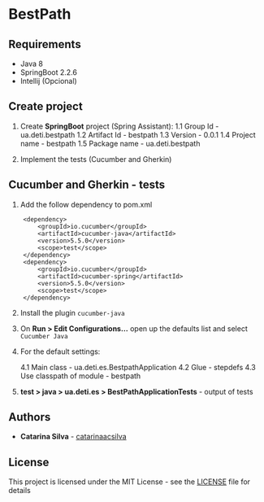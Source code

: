 # BestPath


## Requirements

- Java 8
- SpringBoot 2.2.6
- Intellij (Opcional)

## Create project

1. Create **SpringBoot** project (Spring Assistant):
    1.1 Group Id - ua.deti.bestpath
    1.2 Artifact Id - bestpath
    1.3 Version - 0.0.1
    1.4 Project name - bestpath
    1.5 Package name - ua.deti.bestpath

2. Implement the tests (Cucumber and Gherkin)


## Cucumber and Gherkin - tests

1. Add the follow dependency to pom.xml

```
	<dependency>
		<groupId>io.cucumber</groupId>
		<artifactId>cucumber-java</artifactId>
		<version>5.5.0</version>
		<scope>test</scope>
	</dependency>
	<dependency>
		<groupId>io.cucumber</groupId>
		<artifactId>cucumber-spring</artifactId>
		<version>5.5.0</version>
		<scope>test</scope>
	</dependency>
```

2. Install the plugin `cucumber-java`

3. On **Run > Edit Configurations…** open up the defaults list and select `Cucumber Java`

4. For the default settings:
    
    4.1 Main class - ua.deti.es.BestpathApplication
    4.2 Glue - stepdefs
    4.3 Use classpath of module - bestpath

5. **test > java > ua.deti.es > BestPathApplicationTests** - output of tests

## Authors

* **Catarina Silva** - [catarinaacsilva](https://github.com/catarinaacsilva)

## License

This project is licensed under the MIT License - see the [LICENSE](LICENSE) file for details